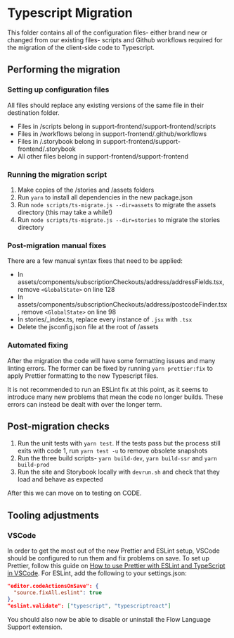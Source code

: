 # Typescript Migration

This folder contains all of the configuration files- either brand new or changed from our existing files- scripts and Github workflows required for the migration of the client-side code to Typescript.

## Performing the migration

### Setting up configuration files

All files should replace any existing versions of the same file in their destination folder.

- Files in /scripts belong in support-frontend/support-frontend/scripts
- Files in /workflows belong in support-frontend/.github/workflows
- Files in /.storybook belong in support-frontend/support-frontend/.storybook
- All other files belong in support-frontend/support-frontend

### Running the migration script

1. Make copies of the /stories and /assets folders
2. Run `yarn` to install all dependencies in the new package.json
3. Run `node scripts/ts-migrate.js --dir=assets` to migrate the assets directory (this may take a while!)
4. Run `node scripts/ts-migrate.js --dir=stories` to migrate the stories directory

### Post-migration manual fixes

There are a few manual syntax fixes that need to be applied:

- In assets/components/subscriptionCheckouts/address/addressFields.tsx, remove `<GlobalState>` on line 128
- In assets/components/subscriptionCheckouts/address/postcodeFinder.tsx, remove `<GlobalState>` on line 98
- In stories/_index.ts, replace every instance of `.jsx` with `.tsx`
- Delete the jsconfig.json file at the root of /assets

### Automated fixing

After the migration the code will have some formatting issues and many linting errors. The former can be fixed by running `yarn prettier:fix` to apply Prettier formatting to the new Typescript files.

It is not recommended to run an ESLint fix at this point, as it seems to introduce many new problems that mean the code no longer builds. These errors can instead be dealt with over the longer term.

<!-- TODO:### Documenting type errors -->

## Post-migration checks

1. Run the unit tests with `yarn test`. If the tests pass but the process still exits with code 1, run `yarn test -u` to remove obsolete snapshots
2. Run the three build scripts- `yarn build-dev`, `yarn build-ssr` and `yarn build-prod`
3. Run the site and Storybook locally with `devrun.sh` and check that they load and behave as expected

After this we can move on to testing on CODE.

## Tooling adjustments

### VSCode

In order to get the most out of the new Prettier and ESLint setup, VSCode should be configured to run them and fix problems on save. To set up Prettier, follow this guide on [How to use Prettier with ESLint and TypeScript in VSCode](https://khalilstemmler.com/blogs/tooling/prettier/#Formatting-using-VSCode-on-save-recommended). For ESLint, add the following to your settings.json:

```json
"editor.codeActionsOnSave": {
  "source.fixAll.eslint": true
},
"eslint.validate": ["typescript", "typescriptreact"]
```

You should also now be able to disable or uninstall the Flow Language Support extension.
